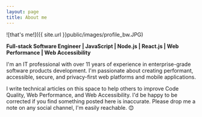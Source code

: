```yaml
---
layout: page
title: About me
---
```


![that's me!]({{ site.url }}public/images/profile_bw.JPG)

**Full-stack Software Engineer | JavaScript | Node.js | React.js | Web Performance | Web Accessibility**

I'm an IT professional with over 11 years of experience in enterprise-grade software products development. I'm passionate about creating performant, accessible, secure, and privacy-first web platforms and mobile applications.

I write technical articles on this space to help others to improve Code Quality, Web Performance, and Web Accessibility. I'd be happy to be corrected if you find something posted here is inaccurate. Please drop me a note on any social channel, I'm easily reachable. 😊
